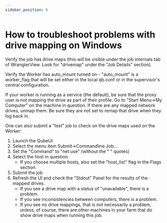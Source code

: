 ```yaml
---
sidebar_position: 6
---
```


# How to troubleshoot problems with drive mapping on Windows

Verify the job has drive maps (this will be visible under the job internals
tab of WranglerView. Look for "drivemap" under the "Job Details" section).

Verify the Worker has auto_mount turned on - "auto_mount" is a worker_flag
that will be set either in the local qb.conf or in the supervisor's central
configuration.

If your worker is running as a service (the default), be sure that the proxy
user is not mapping the drive as part of their profile. Go to "Start Menu->My
Computer" on the machine in question. If there are any mapped network
drives, unmap them. Be sure they are not set to remap that drive when they log
back in.

One can also submit a "test" job to check on the drive maps used on the Worker:

1. Launch the QubeUI
2. Select the menu item Submit->Commandline Job...
3. Set the "Command" to "net use" (without the " " quotes)
4. Select the host in question.
    * If you choose multiple hosts, also set the "host_list" flag in the Flags section.
5. Submit the job
6. Refresh the UI and check the "Stdout" Panel for the results of the mapped drives.
    * If you see a drive map with a status of "unavailable", there is a problem.
    * If you see inconsistencies between computers, there is a problem.
    * If you see no drive mappings, that is not necessarily a problem, unless, of course, there are other machines in your farm that do show drive maps when running this job.

